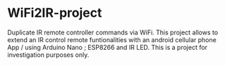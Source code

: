 # WiFi2IR-project
Duplicate IR remote controller commands via WiFi. 
This project allows to extend an IR control remote funtionalities with an android cellular phone App / using Arduino Nano ; ESP8266 and IR LED.
This is a project for investigation purposes only.
